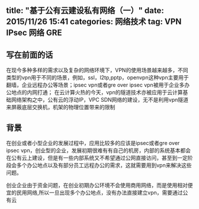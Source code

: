 title:  "基于公有云建设私有网络（一）"
date:   2015/11/26 15:41
categories: 网络技术
tag: VPN IPsec 网络 GRE 
---

## 写在前面的话
在现今多种多样的需求以及复杂的网络环境下，VPN的使用场景越来越多，不同类型的vpn用于不同的场景，例如，ssl，l2tp,pptp，openvpn这种vpn主要用于翻墙，企业远程办公等场景；ipsec vpn或者gre over ipsec vpn被用于企业多办公地点的内网打通；
在云计算火热的今天，vpn的隧道技术亦被应用于云计算基础网络架构之中，公有云的浮动IP，VPC SDN网络的建设，无不是利用vpn隧道来屏蔽底层交换机，机架的物理位置带来的限制


## 背景
在创业或者小型企业的发展过程中，应用比较多的应该是ipsec或者gre over ipsec vpn，创业型的企业，发展初期很难有有自己的机房，内部的系统基本都会在公有云上建设，但是有一些内部系统又不希望通过公网直接访问，甚至到一定阶段会多个办公地点以及有部分员工远程办公的需求，这就需要用到vpn来解决这些问题。


创业企业由于资金问题，在创业初期办公环境不会使用商用网络，而是使用相对便宜的民用网络,所以一旦出现多个办公地点，没有办法直接建立vpn，需要通过公有云



<div style="height: 500px;" id="canvas"/>
<script src="/blogjs/qunee-min.js"></script>
<script>
    var graph = new Q.Graph('canvas');

    var hello = graph.createNode("Hello", -100, -50);
    hello.image = Q.Graphs.server;
    var qunee = graph.createNode("Qunee", 100, 50);
    var edge = graph.createEdge("Hello\nQunee", hello, qunee);
    edge.setStyle(Q.Styles.LABEL_OFFSET_Y, -10);
    edge.setStyle(Q.Styles.LABEL_POSITION, Q.Position.CENTER_TOP);
    edge.setStyle(Q.Styles.LABEL_ANCHOR_POSITION, Q.Position.CENTER_BOTTOM);
    edge.setStyle(Q.Styles.LABEL_BORDER, 1);
    edge.setStyle(Q.Styles.LABEL_POINTER, true);
    edge.setStyle(Q.Styles.LABEL_PADDING, new Q.Insets(2, 5));
    edge.setStyle(Q.Styles.LABEL_BACKGROUND_GRADIENT,
            Q.Gradient.LINEAR_GRADIENT_VERTICAL);
</script>